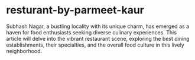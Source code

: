 # resturant-by-parmeet-kaur
Subhash Nagar, a bustling locality with its unique charm, has emerged as a haven for food enthusiasts seeking diverse culinary experiences. This article will delve into the vibrant restaurant scene, exploring the best dining establishments, their specialties, and the overall food culture in this lively neighborhood.
